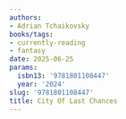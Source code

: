 ```yaml
---
authors:
- Adrian Tchaikovsky
books/tags:
- currently-reading
- fantasy
date: 2025-06-25
params:
  isbn13: '9781801108447'
  year: '2024'
slug: '9781801108447'
title: City Of Last Chances
---
```


<!--more-->